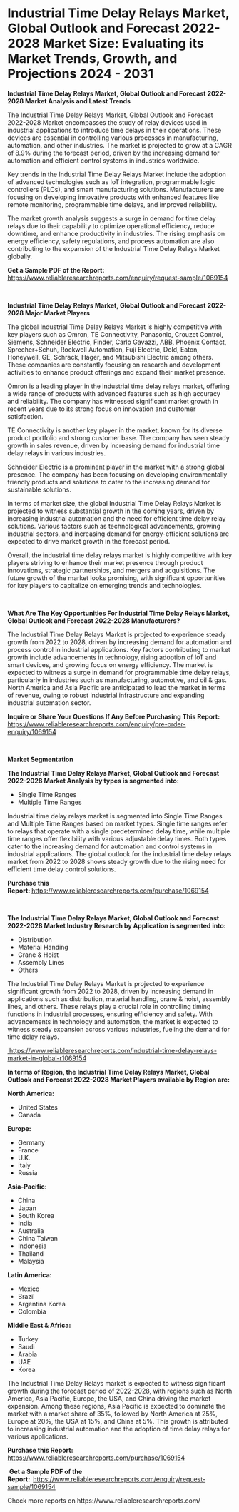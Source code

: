 <p><h1>Industrial Time Delay Relays Market, Global Outlook and Forecast 2022-2028 Market Size: Evaluating its Market Trends, Growth, and Projections 2024 - 2031</h1></p><p><strong>Industrial Time Delay Relays Market, Global Outlook and Forecast 2022-2028 Market Analysis and Latest Trends</strong></p>
<p><p>The Industrial Time Delay Relays Market, Global Outlook and Forecast 2022-2028 Market encompasses the study of relay devices used in industrial applications to introduce time delays in their operations. These devices are essential in controlling various processes in manufacturing, automation, and other industries. The market is projected to grow at a CAGR of 8.9% during the forecast period, driven by the increasing demand for automation and efficient control systems in industries worldwide.</p><p>Key trends in the Industrial Time Delay Relays Market include the adoption of advanced technologies such as IoT integration, programmable logic controllers (PLCs), and smart manufacturing solutions. Manufacturers are focusing on developing innovative products with enhanced features like remote monitoring, programmable time delays, and improved reliability.</p><p>The market growth analysis suggests a surge in demand for time delay relays due to their capability to optimize operational efficiency, reduce downtime, and enhance productivity in industries. The rising emphasis on energy efficiency, safety regulations, and process automation are also contributing to the expansion of the Industrial Time Delay Relays Market globally.</p></p>
<p><strong>Get a Sample PDF of the Report:&nbsp;</strong> <a href="https://www.reliableresearchreports.com/enquiry/request-sample/1069154">https://www.reliableresearchreports.com/enquiry/request-sample/1069154</a></p>
<p>&nbsp;</p>
<p><strong>Industrial Time Delay Relays Market, Global Outlook and Forecast 2022-2028 Major Market Players</strong></p>
<p><p>The global Industrial Time Delay Relays Market is highly competitive with key players such as Omron, TE Connectivity, Panasonic, Crouzet Control, Siemens, Schneider Electric, Finder, Carlo Gavazzi, ABB, Phoenix Contact, Sprecher+Schuh, Rockwell Automation, Fuji Electric, Dold, Eaton, Honeywell, GE, Schrack, Hager, and Mitsubishi Electric among others. These companies are constantly focusing on research and development activities to enhance product offerings and expand their market presence.</p><p>Omron is a leading player in the industrial time delay relays market, offering a wide range of products with advanced features such as high accuracy and reliability. The company has witnessed significant market growth in recent years due to its strong focus on innovation and customer satisfaction.</p><p>TE Connectivity is another key player in the market, known for its diverse product portfolio and strong customer base. The company has seen steady growth in sales revenue, driven by increasing demand for industrial time delay relays in various industries.</p><p>Schneider Electric is a prominent player in the market with a strong global presence. The company has been focusing on developing environmentally friendly products and solutions to cater to the increasing demand for sustainable solutions.</p><p>In terms of market size, the global Industrial Time Delay Relays Market is projected to witness substantial growth in the coming years, driven by increasing industrial automation and the need for efficient time delay relay solutions. Various factors such as technological advancements, growing industrial sectors, and increasing demand for energy-efficient solutions are expected to drive market growth in the forecast period.</p><p>Overall, the industrial time delay relays market is highly competitive with key players striving to enhance their market presence through product innovations, strategic partnerships, and mergers and acquisitions. The future growth of the market looks promising, with significant opportunities for key players to capitalize on emerging trends and technologies.</p></p>
<p>&nbsp;</p>
<p><strong>What Are The Key Opportunities For Industrial Time Delay Relays Market, Global Outlook and Forecast 2022-2028 Manufacturers?</strong></p>
<p><p>The Industrial Time Delay Relays Market is projected to experience steady growth from 2022 to 2028, driven by increasing demand for automation and process control in industrial applications. Key factors contributing to market growth include advancements in technology, rising adoption of IoT and smart devices, and growing focus on energy efficiency. The market is expected to witness a surge in demand for programmable time delay relays, particularly in industries such as manufacturing, automotive, and oil & gas. North America and Asia Pacific are anticipated to lead the market in terms of revenue, owing to robust industrial infrastructure and expanding industrial automation sector.</p></p>
<p><strong>Inquire or Share Your Questions If Any Before Purchasing This Report:</strong> <a href="https://www.reliableresearchreports.com/enquiry/pre-order-enquiry/1069154">https://www.reliableresearchreports.com/enquiry/pre-order-enquiry/1069154</a></p>
<p>&nbsp;</p>
<p><strong>Market Segmentation</strong></p>
<p><strong>The Industrial Time Delay Relays Market, Global Outlook and Forecast 2022-2028 Market Analysis by types is segmented into:</strong></p>
<p><ul><li>Single Time Ranges</li><li>Multiple Time Ranges</li></ul></p>
<p><p>Industrial time delay relays market is segmented into Single Time Ranges and Multiple Time Ranges based on market types. Single time ranges refer to relays that operate with a single predetermined delay time, while multiple time ranges offer flexibility with various adjustable delay times. Both types cater to the increasing demand for automation and control systems in industrial applications. The global outlook for the industrial time delay relays market from 2022 to 2028 shows steady growth due to the rising need for efficient time delay control solutions.</p></p>
<p><strong>Purchase this Report:&nbsp;</strong><a href="https://www.reliableresearchreports.com/purchase/1069154">https://www.reliableresearchreports.com/purchase/1069154</a></p>
<p>&nbsp;</p>
<p><strong>The Industrial Time Delay Relays Market, Global Outlook and Forecast 2022-2028 Market Industry Research by Application is segmented into:</strong></p>
<p><ul><li>Distribution</li><li>Material Handing</li><li>Crane & Hoist</li><li>Assembly Lines</li><li>Others</li></ul></p>
<p><p>The Industrial Time Delay Relays Market is projected to experience significant growth from 2022 to 2028, driven by increasing demand in applications such as distribution, material handling, crane & hoist, assembly lines, and others. These relays play a crucial role in controlling timing functions in industrial processes, ensuring efficiency and safety. With advancements in technology and automation, the market is expected to witness steady expansion across various industries, fueling the demand for time delay relays.</p></p>
<p><a href="https://www.reliableresearchreports.com/industrial-time-delay-relays-market-in-global-r1069154">&nbsp;https://www.reliableresearchreports.com/industrial-time-delay-relays-market-in-global-r1069154</a></p>
<p><strong>In terms of Region, the Industrial Time Delay Relays Market, Global Outlook and Forecast 2022-2028 Market Players available by Region are:</strong></p>
<p>
    <p> <strong> North America: </strong>
        <ul>
            <li>United States</li>
            <li>Canada</li>
        </ul>
        </p> 
    <p> <strong> Europe: </strong>
        <ul>
            <li>Germany</li>
            <li>France</li>
            <li>U.K.</li>
            <li>Italy</li>
            <li>Russia</li>
        </ul>
        </p> 
    <p> <strong> Asia-Pacific: </strong>
        <ul>
            <li>China</li>
            <li>Japan</li>
            <li>South Korea</li>
            <li>India</li>
            <li>Australia</li>
            <li>China Taiwan</li>
            <li>Indonesia</li>
            <li>Thailand</li>
            <li>Malaysia</li>
        </ul>
        </p> 
    <p> <strong> Latin America: </strong>
        <ul>
            <li>Mexico</li>
            <li>Brazil</li>
            <li>Argentina Korea</li>
            <li>Colombia</li>
        </ul>
        </p> 
    <p> <strong> Middle East & Africa: </strong>
        <ul>
            <li>Turkey</li>
            <li>Saudi</li>
            <li>Arabia</li>
            <li>UAE</li>
            <li>Korea</li>
        </ul>
    </p>
    </p>
<p><p>The Industrial Time Delay Relays market is expected to witness significant growth during the forecast period of 2022-2028, with regions such as North America, Asia Pacific, Europe, the USA, and China driving the market expansion. Among these regions, Asia Pacific is expected to dominate the market with a market share of 35%, followed by North America at 25%, Europe at 20%, the USA at 15%, and China at 5%. This growth is attributed to increasing industrial automation and the adoption of time delay relays for various applications.</p></p>
<p><strong>Purchase this Report: </strong><a href="https://www.reliableresearchreports.com/purchase/1069154">https://www.reliableresearchreports.com/purchase/1069154</a></p>
<p>&nbsp;<strong>Get a Sample PDF of the Report:&nbsp;&nbsp;</strong><a href="https://www.reliableresearchreports.com/enquiry/request-sample/1069154">https://www.reliableresearchreports.com/enquiry/request-sample/1069154</a></p>
<p><strong></strong></p>
<p>Check more reports on https://www.reliableresearchreports.com/</p>